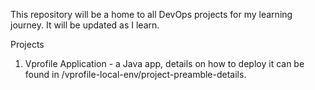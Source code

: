 This repository will be a home to all DevOps projects for my learning journey. It will be updated as I learn.

Projects

1. Vprofile Application - a Java app, details on how to deploy it can be found in /vprofile-local-env/project-preamble-details.
